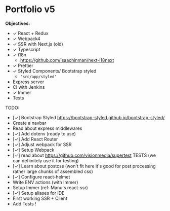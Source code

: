 # Portfolio v5

**Objectives:**
- ✓ React + Redux
- ✓ Webpack4
- ✓ SSR with Next.js (old)
- ✓ Typescript
- ✓ i18n
    - https://github.com/isaachinman/next-i18next
- ✓ Prettier
- ✓ Styled Components/ Bootstrap styled
    - ```'src/app/styled'```
- Express server
- CI with Jenkins
- ✓ Immer
- Tests

TODO:
- [✓] Bootstrap Styled https://bootstrap-styled.github.io/bootstrap-styled/
- Create a navbar
- Read about express middlewares
- [✓] Add dotenv (ready to use)
- [✓] Add React Router
- [✓] Adjust webpack for SSR
- [✓] Setup Webpack
- [✓] read about https://github.com/visionmedia/supertest TESTS (we can defiinitely use it for testing)
- [✓] Learn about postcss (won't fit here it's good for post processing rather large chunks of assembled css)
- [✓] Configure react-helmet
- Write ENV actions (with Immer)
- Setup Immer (ref: Manu's react-ssr)
- [✓] Setup aliases for IDE
- First working SSR + Client
- Add Tests !
